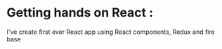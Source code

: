 # Getting hands on React :

I've create first ever React app using React components, Redux and fire base


